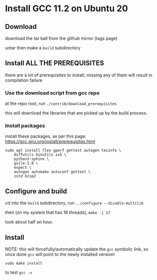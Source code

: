 # Install GCC 11.2 on Ubuntu 20

## Download

download the tar ball from the github mirror (tags page)

untar then make a `build` subdirectory

## Install ALL THE PREREQUISITES

there are a lot of prerequisites to install; missing any of them
will result in compilation failure

### Use the download script from gcc repo

at the repo root, run `./contrib/download_prerequisites`

this will download the libraries that are picked up by the
build process.

### Install packages

install these packages, as per this page:
<https://gcc.gnu.org/install/prerequisites.html>

```shell
sudo apt install flex gperf gettext autogen texinfo \
    diffutils binutils ssh \
    python3-sphinx \
    guile-3.0 \
    expect \
    autogen automake autoconf gettext \
    zstd bzip2
```

## Configure and build

cd into the `build` subdirectory, run `../configure --disable-multilib`

then (on my system that has 16 threads), `make -j 17`

took about half an hour.

## Install

NOTE: this will forcefully/automatically update the `gcc` symbolic
link; so once done `gcc` will point to the newly installed version!

`sudo make install`

to test `gcc -v`
